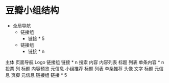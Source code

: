 # 豆瓣小组结构
* 全局导航
    * 链接组
        * 链接 * 5
    * 链接组
        * 链接 * n

主体
    页面导航
        Logo
        链接组
            链接 * n
        搜索
    内容
        内容列表
            标题
            列表
                单条内容 * n
                    投票
                    列
                        标题
                        内容预览
                        元信息
        小组推荐
            标题
            列表
                单条推荐
                    头像
                    文字
                        标题
                        元信息
页脚
    元信息
    链接组
        链接 * 5